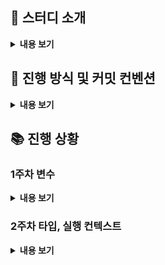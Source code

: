 ## 🔎 스터디 소개

<details>
<summary> <b> 내용 보기 </b>  </summary>
<div markdown="1">


### 📌 Introduction

한줄요약 : **자바스크립트** 개념을 **깃허브에 정리**하고 **질의응답**하기

'FE재남'님이 진행하시는 [Javascript Deep Dive 줌스터디](https://www.inflearn.com/studies/290611)(이하 줌스터디)에 속한 **복습스터디**입니다.

Deep Dive책을 다시 살펴보는 목적을 가지며,

종종 줌스터디에서 언급된 내용에 대해 토의하는 시간을 가질 예정입니다.

### 📌 When, Where

- **매주 월요일 7시~8시**, **Discord**

  줌스터디(월 8시반)시작 전에 미리 만나서 **한정적인 시간** 안에 **질의응답**을 하는 컨셉입니다.

- 기간 : **9월 13일 월요일**부터 두 달간 예정.

  (진도에 따라 변동이 생길 수 있습니다.)

### 📌 Why

Javascript의 작동원리를 근본적으로 이해하고, 코드를 작성할 때 도움이 되기 위함입니다.

줌스터디에서 진도가 나간 부분을 다시금 복습합니다.

굳이 스터디의 성격을 정하자면 면접스터디입니다.

### 📌 What

일주일간 **대주제** 하나를 공부합니다.

**소주제**를 1/n로 분배하고, 각자 맡은 파트를 정리합니다.

맡은 소주제와 연관된 **질문 2가지**를 정합니다.

### 예시

**대주제** : 스코프

**소주제** : 스코프의 종류, 스코프 체인, 함수레벨 스코프, 렉시컬 스코프

**질문** : 변수를 참조할 때 자바스크립트 엔진이 작동하는 과정은?

### 📌 How

- **Github Repository**에 마크다운으로 작성한 글을 올립니다.

  예시) https://github.com/baeharam/Must-Know-About-Frontend/blob/main/Notes/javascript/scope.md

  **“스터디 repository를 fork떠서 맡으신 파트 작성하시고 PR 날려주세요”**

  PR 날리기~~

  https://wayhome25.github.io/git/2017/07/08/git-first-pull-request-story/

- **checklist 질문**을 **각자 2개씩** 만듭니다.

  예시)checklist 부분만 참고해주세요

  https://github.com/Knowre-Dev/WebDevCurriculum/tree/master/Quest03

- **Discord**에서 월요일 7시에 만나 **질의응답 시간**을 가집니다.

  - 화상은 켜지 않고 음성으로 진행하며, 필요한 경우 화면공유는 자유롭게 합니다.

  - 4명*질문 2개 = **총 8개의 질문**으로 구성된 리스트에서

  - 사다리타기로 질문에 대답할 사람을 정합니다.

  - 즉, **1인당 2개의 질문에 답변**하게 됩니다.

    (따라서 소주제를 맡아서 작성하더라도 대주제 전체를 공부하게 됩니다.)

  - 답변이 끝나면 약간의 **토의시간**을 가집니다.

</div>
</details>

## 📖 진행 방식 및 커밋 컨벤션

<details>
<summary> <b> 내용 보기 </b>  </summary>
<div markdown="1">

### 진행 방식

- **매주 월요일 오후 7시**에 스터디를 진행한다.
- **매주 토요일**까지 각자 맡은 파트를 정리해서 PR을 보낸다.
- 스터디 시작 전까지 다른 사람의 PR을 읽고 코멘트를 남긴다.
- 자신의 PR에 모두 리뷰가 달리면 PR을 스스로 머지한다.(Squash and Merge)
- `README.md` 파일에 매 주차 진행사항을 정리한다.
- **매주 일요일**까지 자신이 맡은 파트에 대한 질문 2가지를 issue에 올린다.
  
### 커밋 컨벤션
  
- 커밋 메세지는 한글로 작성한다.
- 커밋의 의도에 따라 아래 prefix를 붙인다.
  - create: 글을 새로 추가하는 경우
  - update: 기존에 작성한 글을 수정하는 경우
  - delete: 기존에 작성한 글을 삭제하는 경우
  - docs: `README.md` 파일을 수정하는 경우
  - chore: 그 외의 경우

</div>
</details>

## 📚 진행 상황

### 1주차 변수

<details>
<summary> <b> 내용 보기 </b>  </summary>
<div markdown="1">

- 상민: 4장 변수
- 진주: 13장 스코프
- 윤호: 14장 전역변수의 문제점
- 태은: 15장 let, const 키워드와 블록 레벨 스코프
  

</div>
</details>

### 2주차 타입, 실행 컨텍스트

<details>
<summary> <b> 내용 보기 </b>  </summary>
<div markdown="1">

- 진주: 6장 데이터 타입
- 윤호: 9장 타입 변환과 단축 평가
- 상민: 11장 원시 값과 객체의 비교
- 태은: 23장 실행 컨텍스트
  

</div>
</details>
